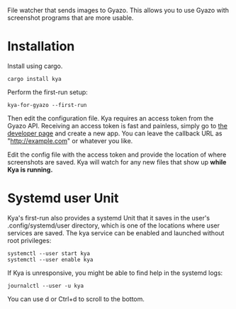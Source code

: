 File watcher that sends images to Gyazo. This allows you to use Gyazo with screenshot
programs that are more usable.

Installation
============

Install using cargo.

`cargo install kya`

Perform the first-run setup:

`kya-for-gyazo --first-run`

Then edit the configuration file. Kya requires an access token from the Gyazo API.
Receiving an access token is fast and painless, simply go to
[the developer page](https://gyazo.com/oauth/applications/) and create a new app.
You can leave the callback URL as "http://example.com" or whatever you like.

Edit the config file with the access token and provide the location of where screenshots
are saved. Kya will watch for any new files that show up **while Kya is running.**

Systemd user Unit
=================

Kya's first-run also provides a systemd Unit that it saves in the user's .config/systemd/user
directory, which is one of the locations where user services are saved. The kya service can be
enabled and launched without root privileges:

```
systemctl --user start kya
systemctl --user enable kya
```

If Kya is unresponsive, you might be able to find help in the systemd logs:

`journalctl --user -u kya`

You can use d or Ctrl+d to scroll to the bottom.

